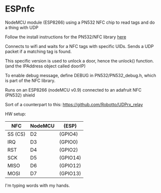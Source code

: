 # ESPnfc
NodeMCU module (ESP8266) using a PN532 NFC chip to read tags and do a thing with UDP

Follow the install instructions for the PN532/NFC library [here](https://github.com/Seeed-Studio/PN532)

Connects to wifi and waits for a NFC tags with specific UIDs. Sends a UDP packet if a matching tag is found.

This specific version is used to unlock a door, hence the unlock() function. (and the IPAddress object called doorIP)

To enable debug message, define DEBUG in PN532/PN532_debug.h, which is part of the NFC library.

Runs on an ESP8266 (nodeMCU v0.9) connected to an adafruit NFC (PN532) shield


Sort of a counterpart to this: https://github.com/Robotto/UDPrx_relay

HW setup:

| NFC     | NodeMCU | (ESP)    |
|---------|---------|----------|
| SS (CS) | D2      | (GPIO4)  |
| IRQ     | D3      | (GPIO0)  |
| RST     | D4      | (GPIO2)  |
| SCK     | D5      | (GPIO14) |
| MISO    | D6      | (GPIO12) |
| MOSI    | D7      | (GPIO13) |

I'm typing words with my hands.
